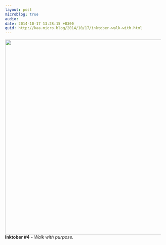 ```yaml
---
layout: post
microblog: true
audio: 
date: 2014-10-17 13:28:15 +0300
guid: http://kaa.micro.blog/2014/10/17/inktober-walk-with.html
---
```

<img src="http://www.kaa.bz/uploads/2018/5215fcab08.jpg" alt="" width="840" height="630" class="alignnone size-full wp-image-354" /><strong>Inktober #4</strong> - <em>Walk with purpose.</em>
